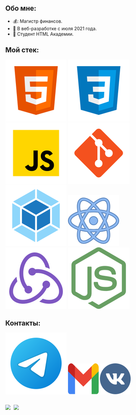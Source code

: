 ## Обо мне:
* 💰: Магистр финансов.
* :running: В веб-разработке с июля 2021 года.
* :orange_book: Студент HTML Академии.

## Мой стек:
![HTML](./svg/html-5.svg)
![CSS](./svg/css3.svg)
![JS](./svg/JS.svg)
![Git](./svg/git.svg)
![Webpack](./svg/webpack.svg)
![React](./svg/react.svg)
![Redux](./svg/redux.svg)
![Node](./svg/nodejs.svg)
<!-- ![Express](./svg/expressjs.svg)
![MongoDB](./svg/mongodb.svg) -->

## Контакты:
<!-- [<img src="./svg/Linkedin.svg">](https://www.linkedin.com/in/andreysdrv/) -->
[<img src="./svg/telegram.svg">](https://t.me/baglyukov)
[<img src="./svg/gmail.svg" width="96px" height="96px">](mailto:olegbaglyukov@yandex.ru)
[<img src="./svg/vk.svg" width="96px" height="96px">](https://vk.com/baglyukov)
<!-- [<img src="./svg/ig.svg" width="96px" height="96px">](https://vk.com/baglyukov) -->

##
<div>
  <a href="https://github-readme-stats.vercel.app/api?username=zerg41&hide=contribs&show_icons=true&theme=react">
    <img  align="left" height="130" style="margin-right: 10px" src="https://github-readme-stats.vercel.app/api?username=zerg41&hide=contribs&show_icons=true&theme=react" />
  </a>
  <a href="https://github-readme-stats.vercel.app/api/top-langs/?username=zerg41&layout=compact&theme=react">
    <img align="left" height="130" src="https://github-readme-stats.vercel.app/api/top-langs/?username=zerg41&layout=compact&theme=react" />
  </a>
</div>
